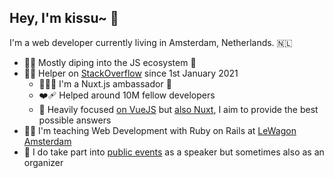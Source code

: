 ## Hey, I'm kissu~ 🍉

I'm a web developer currently living in Amsterdam, Netherlands. 🇳🇱

- 👨‍💻 Mostly diping into the JS ecosystem 💟
- 🤲🏻 Helper on [StackOverflow](https://stackoverflow.com/users/8816585/kissu) since 1st January 2021
  - 🧜🏻‍♂️ I'm a Nuxt.js ambassador 💚
  - ❤️‍🩹 Helped around 10M fellow developers
  - 🎯 Heavily focused [on VueJS](https://stackoverflow.com/tags/vue.js/topusers) but [also Nuxt](https://stackoverflow.com/tags/nuxt.js/topusers), I aim to provide the best possible answers
- 🧑‍💻 I'm teaching Web Development with Ruby on Rails at [LeWagon Amsterdam](https://www.lewagon.com/amsterdam)
- 🎤 I do take part into [public events](https://kissu.io/speaking/) as a speaker but sometimes also as an organizer
